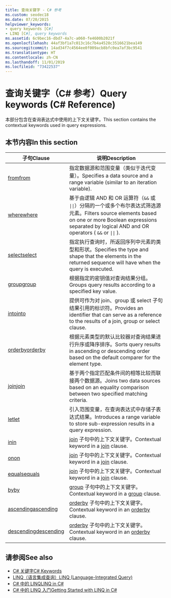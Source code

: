 ```yaml
---
title: 查询关键字 - C# 参考
ms.custom: seodec18
ms.date: 07/20/2015
helpviewer_keywords:
- query keywords [C#]
- LINQ [C#], query keywords
ms.assetid: 6c9bec16-dbd7-4a7c-a060-fe4600b2021f
ms.openlocfilehash: 44af3bf1a7c013c16c7b4a4528c3516621bea149
ms.sourcegitcommit: 14ad34f7c4564ee0f009acb8bfc0ea7af3bc9541
ms.translationtype: HT
ms.contentlocale: zh-CN
ms.lasthandoff: 11/01/2019
ms.locfileid: "73422537"
---
```

# <a name="query-keywords-c-reference"></a><span data-ttu-id="6d3b8-102">查询关键字（C# 参考）</span><span class="sxs-lookup"><span data-stu-id="6d3b8-102">Query keywords (C# Reference)</span></span>

<span data-ttu-id="6d3b8-103">本部分包含在查询表达式中使用的上下文关键字。</span><span class="sxs-lookup"><span data-stu-id="6d3b8-103">This section contains the contextual keywords used in query expressions.</span></span>

## <a name="in-this-section"></a><span data-ttu-id="6d3b8-104">本节内容</span><span class="sxs-lookup"><span data-stu-id="6d3b8-104">In this section</span></span>

|<span data-ttu-id="6d3b8-105">子句</span><span class="sxs-lookup"><span data-stu-id="6d3b8-105">Clause</span></span>|<span data-ttu-id="6d3b8-106">说明</span><span class="sxs-lookup"><span data-stu-id="6d3b8-106">Description</span></span>|
|------------|-----------------|
|[<span data-ttu-id="6d3b8-107">from</span><span class="sxs-lookup"><span data-stu-id="6d3b8-107">from</span></span>](from-clause.md)|<span data-ttu-id="6d3b8-108">指定数据源和范围变量（类似于迭代变量）。</span><span class="sxs-lookup"><span data-stu-id="6d3b8-108">Specifies a data source and a range variable (similar to an iteration variable).</span></span>|
|[<span data-ttu-id="6d3b8-109">where</span><span class="sxs-lookup"><span data-stu-id="6d3b8-109">where</span></span>](where-clause.md)|<span data-ttu-id="6d3b8-110">基于由逻辑 AND 和 OR 运算符（`&&` 或 <code>&#124;&#124;</code>）分隔的一个或多个布尔表达式筛选源元素。</span><span class="sxs-lookup"><span data-stu-id="6d3b8-110">Filters source elements based on one or more Boolean expressions separated by logical AND and OR operators ( `&&` or <code>&#124;&#124;</code> ).</span></span>|
|[<span data-ttu-id="6d3b8-111">select</span><span class="sxs-lookup"><span data-stu-id="6d3b8-111">select</span></span>](select-clause.md)|<span data-ttu-id="6d3b8-112">指定执行查询时，所返回序列中元素的类型和形状。</span><span class="sxs-lookup"><span data-stu-id="6d3b8-112">Specifies the type and shape that the elements in the returned sequence will have when the query is executed.</span></span>|
|[<span data-ttu-id="6d3b8-113">group</span><span class="sxs-lookup"><span data-stu-id="6d3b8-113">group</span></span>](group-clause.md)|<span data-ttu-id="6d3b8-114">根据指定的密钥值对查询结果分组。</span><span class="sxs-lookup"><span data-stu-id="6d3b8-114">Groups query results according to a specified key value.</span></span>|
|[<span data-ttu-id="6d3b8-115">into</span><span class="sxs-lookup"><span data-stu-id="6d3b8-115">into</span></span>](into.md)|<span data-ttu-id="6d3b8-116">提供可作为对 join、group 或 select 子句结果引用的标识符。</span><span class="sxs-lookup"><span data-stu-id="6d3b8-116">Provides an identifier that can serve as a reference to the results of a join, group or select clause.</span></span>|
|[<span data-ttu-id="6d3b8-117">orderby</span><span class="sxs-lookup"><span data-stu-id="6d3b8-117">orderby</span></span>](orderby-clause.md)|<span data-ttu-id="6d3b8-118">根据元素类型的默认比较器对查询结果进行升序或降序排序。</span><span class="sxs-lookup"><span data-stu-id="6d3b8-118">Sorts query results in ascending or descending order based on the default comparer for the element type.</span></span>|
|[<span data-ttu-id="6d3b8-119">join</span><span class="sxs-lookup"><span data-stu-id="6d3b8-119">join</span></span>](join-clause.md)|<span data-ttu-id="6d3b8-120">基于两个指定匹配条件间的相等比较而联接两个数据源。</span><span class="sxs-lookup"><span data-stu-id="6d3b8-120">Joins two data sources based on an equality comparison between two specified matching criteria.</span></span>|
|[<span data-ttu-id="6d3b8-121">let</span><span class="sxs-lookup"><span data-stu-id="6d3b8-121">let</span></span>](let-clause.md)|<span data-ttu-id="6d3b8-122">引入范围变量，在查询表达式中存储子表达式结果。</span><span class="sxs-lookup"><span data-stu-id="6d3b8-122">Introduces a range variable to store sub-expression results in a query expression.</span></span>|
|[<span data-ttu-id="6d3b8-123">in</span><span class="sxs-lookup"><span data-stu-id="6d3b8-123">in</span></span>](in.md)|<span data-ttu-id="6d3b8-124">[join](join-clause.md) 子句中的上下文关键字。</span><span class="sxs-lookup"><span data-stu-id="6d3b8-124">Contextual keyword in a [join](join-clause.md) clause.</span></span>|
|[<span data-ttu-id="6d3b8-125">on</span><span class="sxs-lookup"><span data-stu-id="6d3b8-125">on</span></span>](on.md)|<span data-ttu-id="6d3b8-126">[join](join-clause.md) 子句中的上下文关键字。</span><span class="sxs-lookup"><span data-stu-id="6d3b8-126">Contextual keyword in a [join](join-clause.md) clause.</span></span>|
|[<span data-ttu-id="6d3b8-127">equals</span><span class="sxs-lookup"><span data-stu-id="6d3b8-127">equals</span></span>](equals.md)|<span data-ttu-id="6d3b8-128">[join](join-clause.md) 子句中的上下文关键字。</span><span class="sxs-lookup"><span data-stu-id="6d3b8-128">Contextual keyword in a [join](join-clause.md) clause.</span></span>|
|[<span data-ttu-id="6d3b8-129">by</span><span class="sxs-lookup"><span data-stu-id="6d3b8-129">by</span></span>](by.md)|<span data-ttu-id="6d3b8-130">[group](group-clause.md) 子句中的上下文关键字。</span><span class="sxs-lookup"><span data-stu-id="6d3b8-130">Contextual keyword in a [group](group-clause.md) clause.</span></span>|
|[<span data-ttu-id="6d3b8-131">ascending</span><span class="sxs-lookup"><span data-stu-id="6d3b8-131">ascending</span></span>](ascending.md)|<span data-ttu-id="6d3b8-132">[orderby](orderby-clause.md) 子句中的上下文关键字。</span><span class="sxs-lookup"><span data-stu-id="6d3b8-132">Contextual keyword in an [orderby](orderby-clause.md) clause.</span></span>|
|[<span data-ttu-id="6d3b8-133">descending</span><span class="sxs-lookup"><span data-stu-id="6d3b8-133">descending</span></span>](descending.md)|<span data-ttu-id="6d3b8-134">[orderby](orderby-clause.md) 子句中的上下文关键字。</span><span class="sxs-lookup"><span data-stu-id="6d3b8-134">Contextual keyword in an [orderby](orderby-clause.md) clause.</span></span>|

## <a name="see-also"></a><span data-ttu-id="6d3b8-135">请参阅</span><span class="sxs-lookup"><span data-stu-id="6d3b8-135">See also</span></span>

- [<span data-ttu-id="6d3b8-136">C# 关键字</span><span class="sxs-lookup"><span data-stu-id="6d3b8-136">C# Keywords</span></span>](index.md)
- [<span data-ttu-id="6d3b8-137">LINQ（语言集成查询）</span><span class="sxs-lookup"><span data-stu-id="6d3b8-137">LINQ (Language-Integrated Query)</span></span>](../../programming-guide/concepts/linq/index.md)
- [<span data-ttu-id="6d3b8-138">C# 中的 LINQ</span><span class="sxs-lookup"><span data-stu-id="6d3b8-138">LINQ in C#</span></span>](../../linq/index.md)
- [<span data-ttu-id="6d3b8-139">C# 中的 LINQ 入门</span><span class="sxs-lookup"><span data-stu-id="6d3b8-139">Getting Started with LINQ in C#</span></span>](/dotnet/csharp/programming-guide/concepts/linq/)
